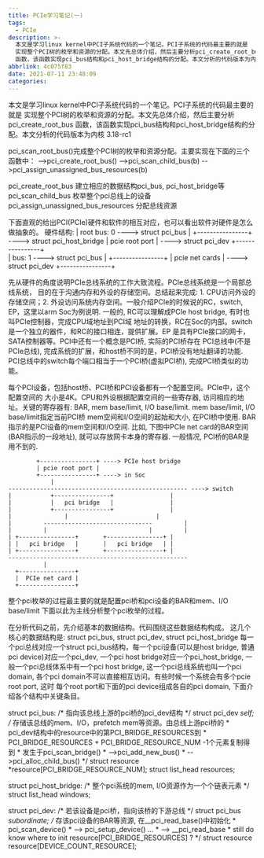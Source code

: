 ```yaml
---
title: PCIe学习笔记(一)
tags:
  - PCIe
description: >-
  本文是学习linux kernel中PCI子系统代码的一个笔记。PCI子系统的代码最主要的就是
  实现整个PCI树的枚举和资源的分配。本文先总体介绍，然后主要分析pci_create_root_bus
  函数，该函数实现pci_bus结构和pci_host_bridge结构的分配。本文分析的代码版本为内核 3.18-rc1
abbrlink: 4c075f83
date: 2021-07-11 23:48:09
categories:
---
```


 本文是学习linux kernel中PCI子系统代码的一个笔记。PCI子系统的代码最主要的就是
 实现整个PCI树的枚举和资源的分配。本文先总体介绍，然后主要分析pci_create_root_bus
 函数，该函数实现pci_bus结构和pci_host_bridge结构的分配。本文分析的代码版本为内核
 3.18-rc1

 pci_scan_root_bus()完成整个PCI树的枚举和资源分配。主要实现在下面的三个函数中：
    -->pci_create_root_bus()
    -->pci_scan_child_bus(b)
    -->pci_assign_unassigned_bus_resources(b)

 pci_create_root_bus 建立相应的数据结构pci_bus, pci_host_bridge等
 pci_scan_child_bus 枚举整个pci总线上的设备
 pci_assign_unassigned_bus_resources 分配总线资源

 下面直观的给出PCI(PCIe)硬件和软件的相互对应，也可以看出软件对硬件是怎么做抽象的。
 硬件结构:
		|   root bus: 0   ---->  struct pci_bus
		|
	+----------------+        ---->  struct pci_host_bridge
	| pcie root port |        ---->  struct pci_dev
	+----------------+        
		|   bus: 1        ---->  struct pci_bus
		|
	+----------------+
	| pcie net cards |        ---->  struct pci_dev
	+----------------+

先从硬件的角度说明PCIe总线系统的工作大致流程。PCIe总线系统是一个局部总线系统，
目的在于沟通内存和外设的存储空间。总结起来完成: 1. CPU访问外设的存储空间；2.
外设访问系统内存空间。一般介绍PCIe的时候说的RC，switch, EP，这里以arm Soc为例说明.
一般的, RC可以理解成PCIe host bridge, 有时也叫PCIe控制器，完成CPU域地址到PCI域
地址的转换，RC在Soc的内部。switch是一个独立的器件，和RC的接口相连，提供扩展。EP
是具有PCIe接口的网卡，SATA控制器等。PCI中还有一个概念是PCI桥, 实际的PCI桥存在
PCI总线中(不是PCIe总线), 完成系统的扩展，和host桥不同的是，PCI桥没有地址翻译的功能.
PCI总线中的switch每个端口相当于一个PCI桥(虚拟PCI桥), 完成PCI桥类似的功能。

每个PCI设备，包括host桥、PCI桥和PCI设备都有一个配置空间。PCIe中，这个配置空间的
大小是4K。CPU和外设根据配置空间的一些寄存器, 访问相应的地址。关键的寄存器有:
BAR, mem base/limit, I/O base/limit. mem base/limit, I/O base/limit指定当前PCI桥
mem空间和I/O空间的起始和大小, 在PCI桥中使用. BAR指示的是PCI设备的mem空间和I/O空间.
比如, 下图中PCIe net card的BAR空间(BAR指示的一段地址), 就可以存放网卡本身的寄存器.
一般情况, PCI桥的BAR是用不到的.

		    +----------------+ ----> PCIe host bridge
		    | pcie root port |
		    +----------------+ ----> in Soc
			    |
    --------------------------------------------------- ----> switch
    |		    +----------------+                |
    |		    |   pci bridge   |                |
    |		    +----------------+                |
    |			    |                         |
    |         -------------------------------         |
    |         |                             |         |
    | +----------------+	   +----------------+ |
    | |   pci bridge   |	   |   pci bridge   | |
    | +----------------+	   +----------------+ |
    ---------------------------------------------------
              |
      +----------------+
      |  PCIe net card |
      +----------------+

整个pci枚举的过程最主要的就是配置pci桥和pci设备的BAR和mem、I/O base/limit
下面以此为主线分析整个pci枚举的过程。

在分析代码之前，先介绍基本的数据结构。代码围绕这些数据结构构成。
这几个核心的数据结构是: struct pci_bus, struct pci_dev, struct pci_host_bridge
每一个pci总线对应一个struct pci_bus结构，每一个pci设备(可以是host bridge,
普通pci device)对应一个pci_dev, 一个pci host bridge对应一个pci_host_bridge,
一般一个pci总线体系中有一个pci host bridge, 这一个pci总线系统也叫一个pci domain,
各个pci domain不可以直接相互访问。有些时候一个系统会有多个pcie root port, 这时
每个root port和下面的pci device组成各自的pci domain, 下面介绍各个结构中关键条目。

struct pci_bus:
	/* 指向该总线上游的pci桥的pci_dev结构 */
	struct pci_dev	*self;
	/* 存储该总线的mem、I/O，prefetch mem等资源。由总线上游pci桥的
	 * pci_dev结构中的resource中的第PCI_BRIDGE_RESOURCES到
	 * PCI_BRIDGE_RESOURCES + PCI_BRIDGE_RESOURCE_NUM -1个元素复制得到
	 * 发生于pci_scan_bridge()
	 *           -->pci_add_new_bus()
	 *              -->pci_alloc_child_bus()
	 */
	struct resource *resource[PCI_BRIDGE_RESOURCE_NUM];
	struct list_head resources;

struct pci_host_bridge:
	/* 整个pci系统的mem, I/O资源作为一个个链表元素 */
	struct list_head windows;

struct pci_dev:
	/* 若该设备是pci桥，指向该桥的下游总线 */
	struct pci_bus	*subordinate;
	/* 存该pci设备的BAR等资源, 在__pci_read_base()中初始化
	 * pci_scan_device() 
	 *    --> pci_setup_device() ...
	 *        --> __pci_read_base
	 * still do know where to init resource[PCI_BRIDGE_RESOURCES] ?
	 */
	struct resource resource[DEVICE_COUNT_RESOURCE];
